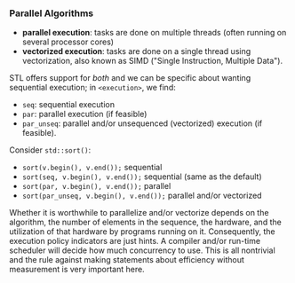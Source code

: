 ### Parallel Algorithms
- **parallel execution**: tasks are done on multiple threads (often running on several processor cores)
- **vectorized execution**: tasks are done on a single thread using vectorization, also known as SIMD ("Single Instruction, Multiple Data").

STL offers support for *both* and we can be specific about wanting sequential execution; in `<execution>`, we find:
- `seq`: sequential execution
- `par`: parallel execution (if feasible)
- `par_unseq`: parallel and/or unsequenced (vectorized) execution (if feasible).

Consider `std::sort()`:
- `sort(v.begin(), v.end());` sequential
- `sort(seq, v.begin(), v.end());` sequential (same as the default)
- `sort(par, v.begin(), v.end());` parallel
- `sort(par_unseq, v.begin(), v.end());` parallel and/or vectorized


Whether it is worthwhile to parallelize and/or vectorize depends on the algorithm, the number of elements in the sequence, the hardware, and the
utilization of that hardware by programs running on it. Consequently, the execution policy indicators are just hints. A compiler and/or run-time scheduler will decide how much concurrency to use. This is all nontrivial and the rule against making statements about efficiency without measurement is very important here.
